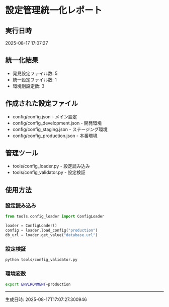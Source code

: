 # 設定管理統一化レポート

## 実行日時
2025-08-17 17:07:27

## 統一化結果
- 発見設定ファイル数: 5
- 統一設定ファイル数: 1  
- 環境別設定数: 3

## 作成された設定ファイル
- config/config.json - メイン設定
- config/config_development.json - 開発環境
- config/config_staging.json - ステージング環境
- config/config_production.json - 本番環境

## 管理ツール
- tools/config_loader.py - 設定読み込み
- tools/config_validator.py - 設定検証

## 使用方法

### 設定読み込み
```python
from tools.config_loader import ConfigLoader

loader = ConfigLoader()
config = loader.load_config("production")
db_url = loader.get_value("database.url")
```

### 設定検証
```bash
python tools/config_validator.py
```

### 環境変数
```bash
export ENVIRONMENT=production
```

---
生成日時: 2025-08-17T17:07:27.300946
